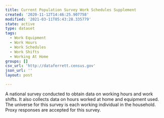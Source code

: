 ```yaml
---
title: Current Population Survey Work Schedules Supplement
created: '2020-11-12T14:46:25.907758'
modified: '2021-03-11T05:43:28.335779'
state: active
type: dataset
tags:
  - Work Equipment
  - Work Hours
  - Work Schedules
  - Work Shifts
  - Working At Home
groups: []
csv_url: 'http://dataferrett.census.gov'
json_url: ''
layout: post

---
```

A national survey conducted to obtain data on working hours and work shifts.  It also collects data on hours worked at home and equipment used.  The universe for this survey is each working individual in the household.  Proxy responses are accepted for this survey.
